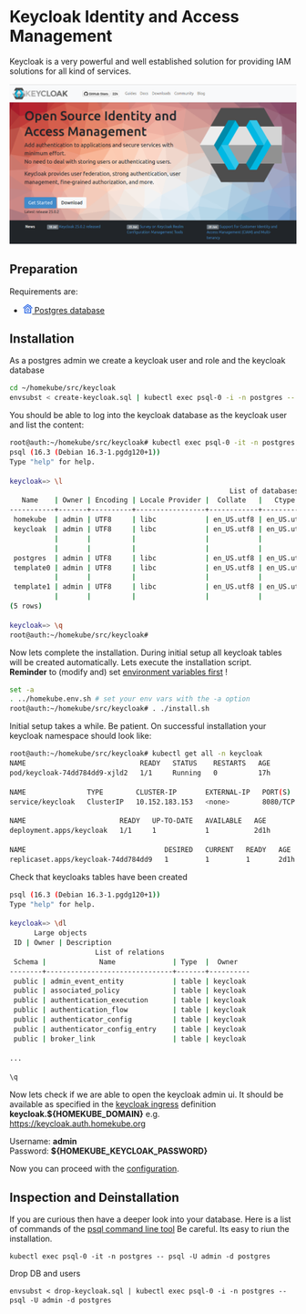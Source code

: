 # Keycloak Identity and Access Management

Keycloak is a very powerful and well established solution for providing IAM solutions for all kind of services.  

[![](images/keycloak/0-keycloak-org.png)](https://www.keycloak.org)

## Preparation

Requirements are:

- ![](images/ico/color/homekube_16.png)[ Postgres database](postgres.md) 

## Installation

As a postgres admin we create a keycloak user and role and the keycloak database  

```bash
cd ~/homekube/src/keycloak
envsubst < create-keycloak.sql | kubectl exec psql-0 -i -n postgres -- psql -U admin -d postgres
```

You should be able to log into the keycloak database as the keycloak user and list the content:

```bash
root@auth:~/homekube/src/keycloak# kubectl exec psql-0 -it -n postgres -- psql -U keycloak -d keycloak
psql (16.3 (Debian 16.3-1.pgdg120+1))
Type "help" for help.

keycloak=> \l
                                                      List of databases
   Name    | Owner | Encoding | Locale Provider |  Collate   |   Ctype    | ICU Locale | ICU Rules |    Access privileges    
-----------+-------+----------+-----------------+------------+------------+------------+-----------+-------------------------
 homekube  | admin | UTF8     | libc            | en_US.utf8 | en_US.utf8 |            |           | 
 keycloak  | admin | UTF8     | libc            | en_US.utf8 | en_US.utf8 |            |           | =Tc/admin              +
           |       |          |                 |            |            |            |           | admin=CTc/admin        +
           |       |          |                 |            |            |            |           | keycloak_role=CTc/admin
 postgres  | admin | UTF8     | libc            | en_US.utf8 | en_US.utf8 |            |           | 
 template0 | admin | UTF8     | libc            | en_US.utf8 | en_US.utf8 |            |           | =c/admin               +
           |       |          |                 |            |            |            |           | admin=CTc/admin
 template1 | admin | UTF8     | libc            | en_US.utf8 | en_US.utf8 |            |           | =c/admin               +
           |       |          |                 |            |            |            |           | admin=CTc/admin
(5 rows)

keycloak=> \q
root@auth:~/homekube/src/keycloak#
```

Now lets complete the installation. During initial setup all keycloak tables will be created automatically.
Lets execute the installation script.  
**Reminder** to (modify and) set [environment variables first](../src/homekube.env.sh) !


```bash
set -a
. ../homekube.env.sh # set your env vars with the -a option
root@auth:~/homekube/src/keycloak# . ./install.sh
```

Initial setup takes a while. Be patient.
On successful installation your keycloak namespace should look like:

```bash
root@auth:~/homekube/src/keycloak# kubectl get all -n keycloak
NAME                            READY   STATUS    RESTARTS   AGE
pod/keycloak-74dd784dd9-xjld2   1/1     Running   0          17h

NAME               TYPE        CLUSTER-IP       EXTERNAL-IP   PORT(S)    AGE
service/keycloak   ClusterIP   10.152.183.153   <none>        8080/TCP   2d1h

NAME                       READY   UP-TO-DATE   AVAILABLE   AGE
deployment.apps/keycloak   1/1     1            1           2d1h

NAME                                  DESIRED   CURRENT   READY   AGE
replicaset.apps/keycloak-74dd784dd9   1         1         1       2d1h
```

Check that keycloaks tables have been created

```bash
psql (16.3 (Debian 16.3-1.pgdg120+1))                                                                                                                                                                                                            
Type "help" for help.                                                                                                                                                                                                                            
                                                                                                                                                                                                                                                 
keycloak=> \dl                                                                                                                                                                                                                                   
      Large objects                                                                                                                                                                                                                              
 ID | Owner | Description                                                                                                                                                                                                                        
                     List of relations                                                                                                                                                                                                           
 Schema |             Name              | Type  |  Owner   
--------+-------------------------------+-------+----------
 public | admin_event_entity            | table | keycloak
 public | associated_policy             | table | keycloak
 public | authentication_execution      | table | keycloak
 public | authentication_flow           | table | keycloak
 public | authenticator_config          | table | keycloak
 public | authenticator_config_entry    | table | keycloak
 public | broker_link                   | table | keycloak

...

\q
```

Now lets check if we are able to open the keycloak admin ui. It should be available as specified in the [keycloak ingress](../src/keycloak/ingress.yaml) definition
**keycloak.${HOMEKUBE_DOMAIN}** e.g. https://keycloak.auth.homekube.org  

Username: **admin**  
Password: **${HOMEKUBE_KEYCLOAK_PASSWORD}**

Now you can proceed with the [configuration](keycloak-configuration.md).

## Inspection and Deinstallation

If you are curious then have a deeper look into your database. 
Here is a list of commands of the [psql command line tool](https://www.postgresql.org/docs/current/app-psql.html) 
Be careful. Its easy to riun the installation.

```
kubectl exec psql-0 -it -n postgres -- psql -U admin -d postgres
```

Drop DB and users
```
envsubst < drop-keycloak.sql | kubectl exec psql-0 -i -n postgres -- psql -U admin -d postgres
```
